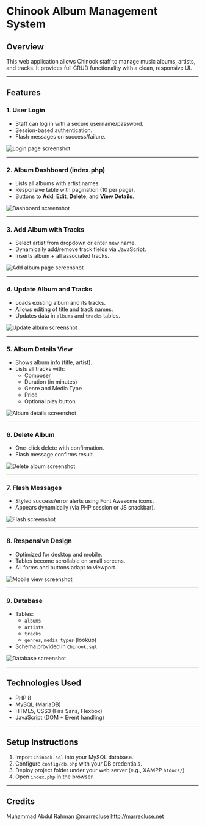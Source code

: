 
# Chinook Album Management System

## Overview
This web application allows Chinook staff to manage music albums, artists, and tracks. It provides full CRUD functionality with a clean, responsive UI.

---

## Features

### 1. **User Login**
- Staff can log in with a secure username/password.
- Session-based authentication.
- Flash messages on success/failure.

![Login page screenshot](public/images/login.png)

---

### 2. **Album Dashboard (index.php)**
- Lists all albums with artist names.
- Responsive table with pagination (10 per page).
- Buttons to **Add**, **Edit**, **Delete**, and **View Details**.

![Dashboard screenshot](public/images/dashboard.png)

---

### 3. **Add Album with Tracks**
- Select artist from dropdown or enter new name.
- Dynamically add/remove track fields via JavaScript.
- Inserts album + all associated tracks.

![Add album page screenshot](public/images/add-album.png)

---

### 4. **Update Album and Tracks**
- Loads existing album and its tracks.
- Allows editing of title and track names.
- Updates data in `albums` and `tracks` tables.

![Update album screenshot](public/images/update-album.png)

---

### 5. **Album Details View**
- Shows album info (title, artist).
- Lists all tracks with:
  - Composer
  - Duration (in minutes)
  - Genre and Media Type
  - Price
  - Optional play button

![Album details screenshot](public/images/album-details.png)

---

### 6. **Delete Album**
- One-click delete with confirmation.
- Flash message confirms result.

![Delete album screenshot](public/images/delete-album.png)

---

### 7. **Flash Messages**
- Styled success/error alerts using Font Awesome icons.
- Appears dynamically (via PHP session or JS snackbar).

![Flash screenshot](public/images/flash.png)

---

### 8. **Responsive Design**
- Optimized for desktop and mobile.
- Tables become scrollable on small screens.
- All forms and buttons adapt to viewport.

![Mobile view screenshot](public/images/responsive.png)

---

### 9. **Database**
- Tables:
  - `albums`
  - `artists`
  - `tracks`
  - `genres`, `media_types` (lookup)
- Schema provided in `Chinook.sql`

![Database screenshot](public/images/database.png)

---

## Technologies Used
- PHP 8
- MySQL (MariaDB)
- HTML5, CSS3 (Fira Sans, Flexbox)
- JavaScript (DOM + Event handling)

---

## Setup Instructions
1. Import `Chinook.sql` into your MySQL database.
2. Configure `config/db.php` with your DB credentials.
3. Deploy project folder under your web server (e.g., XAMPP `htdocs/`).
4. Open `index.php` in the browser.

---

## Credits
Muhammad Abdul Rahman
@marrecluse
http://marrecluse.net